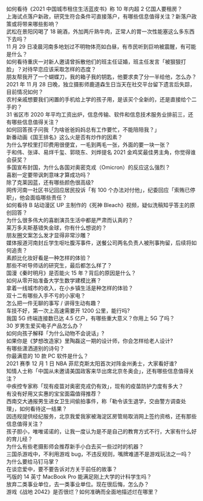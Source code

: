如何看待《2021 中国城市租住生活蓝皮书》称 10 年内超 2 亿国人要租房？  
上海试点落户新政，研究生符合条件可直接落户，有哪些信息值得关注？新落户政策或将带来哪些影响？  
武松在景阳冈喝了 18 碗酒，外加两斤熟牛肉，正常人的胃一次性能塞这么多东西下去吗？  
11 月 29 日凌晨河南多地划过不明物体亮如白昼，有市民听到巨响被震醒，有可能是什么？  
如何看待重庆一对新人邀请曾拆散他们的班主任证婚，班主任发言「被狠狠打脸」？对待早恋应该采取怎样的态度？  
朋友帮我开了一个蝴蝶刀，我的箱子我的钥匙，他要求卖了分一半给他，怎么办？  
2021 年 11 月 28 日晚，独立摄影师鹿道森生日当天在社交平台留下遗言后失踪，目前情况如何？  
农村亲戚想要我们闲置的手机给上学的孩子用，是该买个全新的，还是直接给个二手的？  
31 省区市 2020 年平均工资出炉，信息传输、软件和信息技术服务业排前三，还有哪些信息值得关注？  
如何回答孩子问我「为啥爸爸妈妈总有工作要忙，不能陪陪我？」  
新番动画《国王排名》这么火是否有炒作的因素？  
为什么学校里打印费用很便宜，一毛到两毛一张，外面的要一块一张？  
于和伟、张译、易烊千玺、郭晓东、刘烨提名 2021 金鸡奖最佳男主角，你觉得谁会获奖？  
多国宣布封国，为什么各国对奥密克戎（Omicron）的反应这么强烈？  
喜剧一定要带讽刺意味才算成功吗？  
除了克莱因蓝，还有哪些颜色很高级?  
网传河南一社区书记回应居民投诉「有 100 个办法对付他」，纪委回应「索贿已停职」，他会面临哪些责任？  
如何看待 B 站动漫区 UP 主制作的《死神 Bleach》视频，疑似洗稿知乎答主的原创回答？  
为什么很多伟大的喜剧演员生活中都是严肃而认真的？  
莱万多夫斯基错失金球，你有什么想说的？  
朋友圈文案怎么发才显得非常沙雕？  
媒体报道河南封丘学生呕吐腹泻事件，送餐公司两名负责人被刑事拘留，后续将如何追责？  
素颜比化妆好看是一种怎样的体验？  
那些不听导师话的研究生，最后都怎么样了？  
国漫《秦时明月》是否能火 15 年？背后的原因是什么？  
如何从零开始准备大学生数学建模比赛？  
拿着一线城市的收入，在小乡镇生活是种怎样的体验？  
双十二有哪些入手不亏的小家电？  
怎么把一件无聊的事写 / 讲得生动有趣？  
车技不好，第一次上高速需要开 1200 公里，能行吗?  
我国 5G 终端连接数已达 4.5 亿户，有哪些重大意义？你用上 5G 了吗？  
30 岁男生爱买电子产品怎么办？  
如何向孩子解释「为什么动物不会说话」?  
如果你是《梦想改造家》里陶磊这一期的设计师，你会怎样给老人设计?  
有哪些潇洒道别的诗句？  
你最满意的 10 款 PC 软件是什么？  
2021 赛季 12 月 1 日 NBA 菲尼克斯太阳首次对阵金州勇士，大家看好谁?  
知情人士称「中国从未邀请美国政客来华出席北京冬奥会」，还有哪些信息值得关注？  
中疾控专家称「现有疫苗对奥密克戎仍有效」，现有的疫苗防护力度有多大？  
有没有好用又实惠的宝宝面霜值得推荐？  
西南交大通报男生进女卫生间偷拍事件，称「勒令该生退学，交由警方调查处理」，如何看待这一结果？  
因违规提供经纪服务，北京我爱我家被海淀区房管局取消网上签约资格，还有那些信息值得关注？  
孩子胆小，唯唯诺诺的，让我一度认为是不是自己的教育方式不行，大家有什么好的育儿经？  
为什么有些老摄影师会推荐新手小白去买一些过时的机器？  
三国杀游戏中，不利用游戏 bug，不违反规则，嘴牌难道不是游戏玩法之一吗？  
为什么要给马钉马掌？  
在谈恋爱中，要不要告诉对方关于前任的故事？  
丐版的 14 英寸 MacBook Pro 能满足刚上大学的计科学生吗？  
放弃二类事业单位，去一类事业单位。现在很后悔，怎么办？  
游戏《战地 2042》是否很烂？如何准确而全面地描述烂在哪里？  
